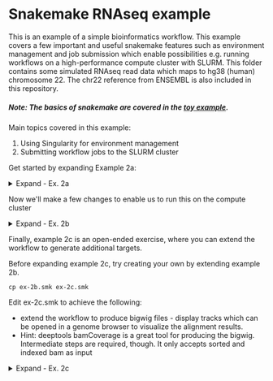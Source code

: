 # Snakemake RNAseq example

This is an example of a simple bioinformatics workflow. This example covers a few important and useful snakemake features such as environment management and job submission which enable possibilities e.g. running workflows on a high-performance compute cluster with SLURM. This folder contains some simulated RNAseq read data which maps to hg38 (human) chromosome 22. The chr22 reference from ENSEMBL is also included in this repository.

##### Note: The basics of snakemake are covered in the [toy example](../toy_example/).

Main topics covered in this example:
1. Using Singularity for environment management
2. Submitting workflow jobs to the SLURM cluster


Get started by expanding Example 2a:

<details><summary>Expand - Ex. 2a</summary>

Here we'll make a simple workflow for aligning the reads. There are three rules, one for unzipping the fasta reference, one for creating a bwa index from the given fasta, and one to use bwa mem to align the reads to the index.

#### Note: You'll have to complete the first rule in order for this to work!

ex-2a.smk has the following contents:

    rule all:
        input:
            expand("aligned/{sample}.sam", sample=config['samples'])

    # rule fasta_gunzip:
    #     input:
    #         
    #     output:
    #
    #     shell:
    #

    rule bwa_index:
        input:
            config['ref_prefix'] + ".fa"
        output:
            config['ref_prefix'] + ".amb",
            config['ref_prefix'] + ".ann",
            config['ref_prefix'] + ".bwt",
            config['ref_prefix'] + ".pac",
            config['ref_prefix'] + ".sa"
        params:
        	ref_prefix = config['ref_prefix']
        shell:
            "bwa index -p {params.ref_prefix} {input}"

    rule bwa_mem:
        input:
            sa = config['ref_prefix'] + ".sa",
            r1 = "read_data/{sample}/{sample}_R1.fastq.gz",
            r2 = "read_data/{sample}/{sample}_R2.fastq.gz"
        output:
            "aligned/{sample}.sam"
        threads: 2
        params:
            ref_prefix = config['ref_prefix']
        shell:
            "bwa mem -t {threads} {params.ref_prefix} {input.r1} {input.r2} > {output}"


config-ex2.yml has the following contents:

    ref_fasta_gz: Homo_sapiens.GRCh38.dna_sm.chr22.fa.gz
    ref_prefix: reference/chr22
    samples:
      - sample_01
      - sample_02
      - sample_03
      - sample_04
      - sample_05
      - sample_06
      - sample_07
      - sample_08


Review these files and consider the following topics:
* Named inputs/outputs
* Linking rules with dependencies
* Specifying resources on a per-rule basis


Perform a dry-run (after fixing the fasta_gunzip rule)

    snakemake --snakefile ex-2a.smk --configfile config-ex2.yml --dry-run

Now try running it (run the previous command without the --dry-run flag).
What happens? Why?

## You have reached the end of example 2a ✅

</details>


Now we'll make a few changes to enable us to run this on the compute cluster

<details><summary>Expand - Ex. 2b</summary>

ex-2b.smk has the following contents:

    rule all:
        input:
            expand("aligned/{sample}.sam", sample=config['samples'])

    rule fasta_gunzip:
        input:
            config['ref_fasta_gz']
        output:
            config['ref_prefix'] + ".fa"
        shell:
            "gunzip -c {input} > {output}"

    rule bwa_index:
        input:
            config['ref_prefix'] + ".fa"
        output:
            expand(config['ref_prefix'] + ".{ext}", ext=['amb', 'ann', 'bwt', 'pac', 'sa'])
        params:
            ref_prefix = config['ref_prefix']
        singularity: "docker://biocontainers/bwa:v0.7.15_cv4"
        shell:
            "bwa index -p {params.ref_prefix} {input}"

    rule bwa_mem:
        input:
            sa = config['ref_prefix'] + ".sa",
            r1 = "read_data/{sample}/{sample}_R1.fastq.gz",
            r2 = "read_data/{sample}/{sample}_R2.fastq.gz"
        output:
            "aligned/{sample}.sam"
        threads: 10
        params:
            ref_prefix = config['ref_prefix']
        singularity: "docker://biocontainers/bwa:v0.7.15_cv4"
        shell:
            "bwa mem -t {threads} {params.ref_prefix} {input.r1} {input.r2} > {output}"


config-ex2.yml is unmodified from the previous example

jobsub-config.yml has the following contents:

    __default__:
        name: '{rule}_{wildcards}'
        account: your_account
        partition: standard
        nodes: '1'
        ntask: '1'
        memory: '1024'
        time:   '00:30:00'

    bwa_mem:
        ntask: '{threads}'


Review these files and consider the following:
* Snakemake + Singularity
* Granularity of software needs
* The job-submission configuration
* Compare this examples' expand statement with the previous examples' verbose output definitions


Running the workflow on the GreatLakes cluster:

#### Note: The singularity executable must be available. On GreatLakes, `module load singularity`
#### Note: You'll have to change the account name in `jobsub-config.yml` to your own greatlakes account

I'll give the whole command-line invocation first, and then explain below (it may seem complex at first glance)

    module load singularity
    snakemake --snakefile ex-2b.smk --configfile config-ex2.yml --use-singularity --jobs 144 --cluster-config jobsub-config.yml --cluster 'sbatch --job-name={cluster.name} --account={cluster.account} --partition={cluster.partition} --nodes={cluster.nodes} --ntasks-per-node={cluster.ntask} --mem={cluster.memory} --time={cluster.time}'

Breaking down the new additions to the command line invocation:
* `--use-singularity` tells snakemake to make use of the `singularity:` blocks within the rules
* `--jobs` must be used for cluster submission; it's the number of concurrent jobs sent to the scheduler
* `--cluster-config` provides the name of the file where job submission configuration details are defined
* `--cluster` is a template string which is filled-in with the values from jobsub-config.yml, in order to produce the job submission commands for the cluster. This allows the flexibility of working with other resource manager/schedulers by modifying the template.


## You have reached the end of example 2b ✅

</details>

Finally, example 2c is an open-ended exercise, where you can extend the workflow to generate additional targets.

Before expanding example 2c, try creating your own by extending example 2b.

    cp ex-2b.smk ex-2c.smk

Edit ex-2c.smk to achieve the following:
* extend the workflow to produce bigwig files - display tracks which can be opened in a genome browser to visualize the alignment results.
* Hint: deeptools bamCoverage is a great tool for producing the bigwig. Intermediate steps are required, though. It only accepts sorted and indexed bam as input

<details><summary>Expand - Ex. 2c</summary>

Before expanding the contents of ex-2c.smk, try copying ex-2b.smk

ex-2c.smk has the following contents:

    rule all:
        input:
            expand("coverage/{sample}.bigwig", sample=config['samples'])

    rule fasta_gunzip:
        input:
            config['ref_fasta_gz']
        output:
            temp(config['ref_prefix'] + ".fa")
        shell:
            "gunzip -c {input} > {output}"

    rule bwa_index:
        input:
            config['ref_prefix'] + ".fa"
        output:
            expand(config['ref_prefix'] + ".{ext}", ext=['amb', 'ann', 'bwt', 'pac', 'sa'])
        params:
            ref_prefix = config['ref_prefix']
        singularity: "docker://biocontainers/bwa:v0.7.15_cv4"
        shell:
            "bwa index -p {params.ref_prefix} {input}"

    rule bwa_mem:
        input:
            sa = "reference/chr22.sa",
            r1 = "read_data/{sample}/{sample}_R1.fastq.gz",
            r2 = "read_data/{sample}/{sample}_R2.fastq.gz"
        output:
            "aligned/{sample}.sam"
        threads: 10
        params:
            ref_prefix = config['ref_prefix']
        singularity: "docker://biocontainers/bwa:v0.7.15_cv4"
        shell:
            "bwa mem -t {threads} {params.ref_prefix} {input.r1} {input.r2} > {output}"

    rule sam_to_bam_bai:
        input:
            "aligned/{sample}.sam"
        output:
            bam = "aligned/{sample}.bam",
            bai = "aligned/{sample}.bai"
        singularity: "docker://biocontainers/samtools:v1.9-4-deb_cv1"
        shell:
            "samtools sort -o {output.bam} {input} && "
            "samtools index {output.bam} {output.bai}"

    rule deeptools_bamCoverage:
        input:
            bam = "aligned/{sample}.bam",
            bai = "aligned/{sample}.bai"
        output:
            "coverage/{sample}.bigwig"
        singularity: "docker://quay.io/biocontainers/deeptools:3.0.1--py36_1"
        shell:
            "bamCoverage -b {input.bam} -o {output}"


Example 2c dry-run:

    snakemake --snakefile ex-2c.smk --configfile config-ex2.yml --dry-run

Running example 2c on GreatLakes:

    snakemake --snakefile ex-2c.smk --configfile config-ex2.yml --use-singularity --jobs 144 --cluster-config jobsub-config.yml --cluster 'sbatch --job-name={cluster.name} --account={cluster.account} --partition={cluster.partition} --nodes={cluster.nodes} --ntasks-per-node={cluster.ntask} --mem={cluster.memory} --time={cluster.time}'


## You have reached the end of example 2c ✅

</details>
